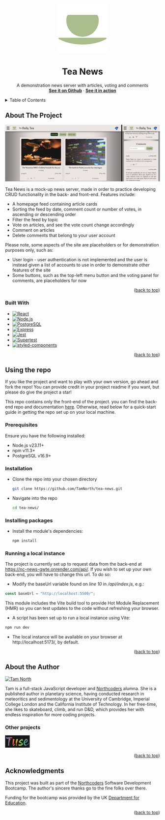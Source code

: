 <a id="readme-top"></a>

<!-- PROJECT LOGO -->
<br />
<div align="center">
  <a href="https://github.com/TamNorth/tea-news">
    <img src="src/assets/tea_news.svg" alt="Tea News logo" width="160" height="160"> 
  </a>

<h1 align="center">Tea News</h1>

  <p align="center">
    A demonstration news server with articles, voting and comments
    <br />
    <a href="https://github.com/TamNorth/tea-news"><strong>See it on Github</strong></a>
    &middot;
    <a href="https://tea-news.netlify.app"><strong>See it in action</strong></a>
    <br />
  </p>
</div>

<!-- TABLE OF CONTENTS -->
<details>
  <summary>Table of Contents</summary>
  <ol>
    <li>
      <a href="#about-the-project">About The Project</a>
      <ul>
        <li><a href="#built-with">Built With</a></li>
      </ul>
    </li>
    <li>
      <a href="#using-the-repo">Using the Repo</a>
      <ul>
        <li><a href="#prerequisites">Prerequisites</a></li>
        <li><a href="#installation">Installation</a></li>
        <li><a href="#installing-packages">Installing packages</a></li>
        <li><a href="#running-a-local-instance">Running a local instance</a></li>
      </ul>
    </li>
    <li><a href="#about-the-author">About the Author</a>
      <ul>
        <li><a href="#other-projects">Other Projects</a></li>
      </ul></li>
    <li><a href="#acknowledgments">Acknowledgments</a></li>
  </ol>
</details>

<!-- ABOUT THE PROJECT -->

## About The Project

![Tuse Screen Shot](/public/images/Site_demo.png)

Tea News is a mock-up news server, made in order to practice developing CRUD functionality in the back- and front-end. Features include:

- A homepage feed containing article cards
- Sorting the feed by date, comment count or number of votes, in ascending or descending order
- Filter the feed by topic
- Vote on articles, and see the vote count change accordingly
- Comment on articles
- Delete comments that belong to your user account

Please note, some aspects of the site are placeholders or for demonstration purposes only, such as:

- User login - user authentication is not implemented and the user is instead given a list of accounts to use in order to demonstrate other features of the site
- Some buttons, such as the top-left menu button and the voting panel for comments, are placeholders for now

<p align="right">(<a href="#readme-top">back to top</a>)</p>

### Built With

- [![React][React.dev]][React-url]
- [![Node.js][NodeJS.org]][Node-url]
- [![PostgreSQL][PostgreSQL.org]][Postgresql-url]
- [![Express][ExpressJS.com]][Express-url]
- [![Jest][JestJS.io]][Jest-url]
- [![Supertest][Github]][Supertest-Github-url]
- [![styled-components][Styled-Components.com]][Styledcomponents-url]

<p align="right">(<a href="#readme-top">back to top</a>)</p>

<!-- GETTING STARTED -->

## Using the repo

If you like the project and want to play with your own version, go ahead and fork the repo! You can provide credit in your project readme if you want, but please do give the project a star!

This repo contains only the front-end of the project. you can find the back-end repo and documentation [here](https://github.com/TamNorth/NC-news#readme). Otherwise, read below for a quick-start guide in getting the repo set up on your local machine.

### Prerequisites

Ensure you have the following installed:

- Node.js v23.11+
- npm v11.3+
- PostgreSQL v16.9+

### Installation

- Clone the repo into your chosen directory
  ```bash
  git clone https://github.com/TamNorth/tea-news.git
  ```
- Navigate into the repo
  ```bash
  cd tea-news/
  ```

### Installing packages

- Install the module's dependencies:
  ```bash
  npm install
  ```

### Running a local instance

The project is currently set up to request data from the back-end at https://nc-news-gwte.onrender.com/api/. If you wish to set up your own back-end, you will have to change this url. To do so:

- Modify the baseUrl variable found on _line 10_ in _/api/index.js_, e.g.:

```js
const baseUrl = "http://localhost:5500/";
```

This module includes the Vite build tool to provide Hot Module Replacement (HMR) so you can test updates to the code without refreshing your browser.

- A script has been set up to run a local instance using Vite:

```bash
npm run dev
```

- The local instance will be available on your browser at http\://localhost:5173/, by default.

<p align="right">(<a href="#readme-top">back to top</a>)</p>

## About the Author

[![Tam North][TamNorth]][TamNorth-url]

Tam is a full-stack JavaScript developer and [Northcoders](https://www.northcoders.com/) alumna. She is a published author in planetary science, having conducted research in meteoritics and sedimentology at the University of Cambridge, Imperial College London and the California Institute of Technology. In her free-time, she likes to skateboard, climb, and run D&D, which provides her with endless inspiration for more coding projects.

### Other projects

<a href=https://github.com/uimran19/Tuse>
  <img src=https://raw.githubusercontent.com/uimran19/Tuse/main/images/tuse_logo.png alt="Tuse" height="40"/>
</a>

<p align="right">(<a href="#readme-top">back to top</a>)</p>

<!-- ACKNOWLEDGMENTS -->

## Acknowledgments

This project was built as part of the [Northcoders](https://www.northcoders.com/) Software Development Bootcamp. The author's sincere thanks go to the fine folks over there.

Funding for the bootcamp was provided by the UK [Department for Education](https://www.gov.uk/government/organisations/department-for-education).

<p align="right">(<a href="#readme-top">back to top</a>)</p>

<!-- MARKDOWN LINKS & IMAGES -->
<!-- https://www.markdownguide.org/basic-syntax/#reference-style-links -->

[product-screenshot]: public/images/site_demo.png
[React.dev]: https://img.shields.io/badge/React-20232A?style=for-the-badge&logo=react&logoColor=61DAFB
[React-url]: https://react.dev/
[NodeJS.org]: https://img.shields.io/badge/Node.js-black?style=for-the-badge&logo=nodedotjs&logoColor=5FA04E
[Node-url]: https://nodejs.org/
[ExpressJS.com]: https://img.shields.io/badge/Express-black?style=for-the-badge&logo=express&logoColor=white
[Express-url]: https://expressjs.com/
[PostgreSQL.org]: https://img.shields.io/badge/PostgreSQL-4169E1?style=for-the-badge&logo=postgresql&logoColor=white
[Postgresql-url]: https://www.postgresql.org/
[JestJS.io]: https://img.shields.io/badge/Jest-C21325?style=for-the-badge&logo=jest&logoColor=white
[Jest-url]: https://jestjs.io/
[Github]: https://img.shields.io/badge/Supertest-000000?style=for-the-badge&logo=github&logoColor=white
[Supertest-Github-url]: https://github.com/forwardemail/supertest
[Styled-Components.com]: https://img.shields.io/badge/styled_components-20232A?style=for-the-badge&logo=styled-components&logoColor=DB7093
[Styledcomponents-url]: https://styled-components.com/
[TamNorth]: https://avatars.githubusercontent.com/u/200278157
[TamNorth-url]: https://github.com/TamNorth
[Tuse-logo]: https://raw.githubusercontent.com/uimran19/Tuse/main/images/tuse_logo.png
[Tuse-url]: https://github.com/uimran19/Tuse
